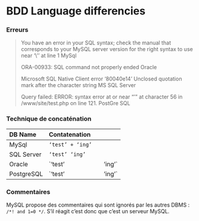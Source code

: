 # BDD Language differencies

### Erreurs

> You have an error in your SQL syntax; check the manual that corresponds to your MySQL server version for the right syntax to use near ‘\’’ at line 1 MySql
>
> ORA-00933: SQL command not properly ended Oracle
>
> Microsoft SQL Native Client error ‘80040e14’ Unclosed quotation mark after the character string MS SQL Server
>
> Query failed: ERROR: syntax error at or near “’” at character 56 in /www/site/test.php on line 121. PostGre SQL

### Technique de concaténation

| DB Name | Contatenation |  |  |
| :--- | :--- | :--- | :--- |
| MySql | `‘test’ + ‘ing’` |  |  |
| SQL Server | `‘test’ ‘ing’` |  |  |
| Oracle | \`‘test’ |  | ’ing’\` |
| PostgreSQL | \`‘test’ |  | ’ing’\` |

### Commentaires

MySQL propose des commentaires qui sont ignorés par les autres DBMS : `/*! and 1=0 */`. S’il réagit c’est donc que c’est un serveur MySQL.

